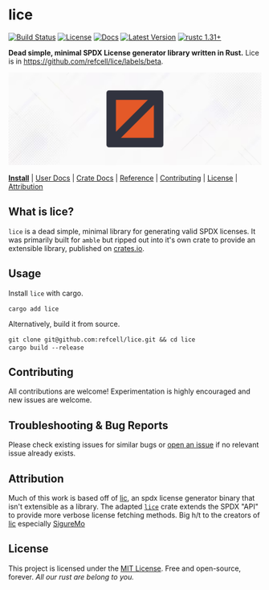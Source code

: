 # lice

[![Build Status]][actions]
[![License]][mit-license]
[![Docs]][Docs-rs]
[![Latest Version]][crates.io]
[![rustc 1.31+]][Rust 1.31]

[Build Status]: https://img.shields.io/github/actions/workflow/status/refcell/lice/ci.yml?branch=main
[actions]: https://github.com/refcell/lice/actions?query=branch%3Amain
[Latest Version]: https://img.shields.io/crates/v/lice.svg
[crates.io]: https://crates.io/crates/lice
[rustc 1.31+]: https://img.shields.io/badge/rustc_1.31+-lightgray.svg
[Rust 1.31]: https://blog.rust-lang.org/2018/12/06/Rust-1.31-and-rust-2018.html
[License]: https://img.shields.io/badge/license-MIT-7795AF.svg
[mit-license]: https://github.com/refcell/lice/blob/main/LICENSE.md
[Docs-rs]: https://docs.rs/lice/
[Docs]: https://img.shields.io/docsrs/lice.svg?color=319e8c&label=docs.rs


**Dead simple, minimal SPDX License generator library written in Rust.** Lice is in https://github.com/refcell/lice/labels/beta.

![](./etc/banner.png)

**[Install](#usage)**
| [User Docs](#what-is-lice)
| [Crate Docs][crates.io]
| [Reference][Docs-rs]
| [Contributing](#contributing)
| [License](#license)
| [Attribution](#attribution)

## What is lice?

`lice` is a dead simple, minimal library for generating
valid SPDX licenses. It was primarily built for `amble`
but ripped out into it's own crate to provide an extensible
library, published on [crates.io][crates.io].

## Usage

Install `lice` with cargo.

```ignore,sh,no_run
cargo add lice
```

Alternatively, build it from source.

```ignore,sh,no_run
git clone git@github.com:refcell/lice.git && cd lice
cargo build --release
```

## Contributing

All contributions are welcome! Experimentation is highly encouraged
and new issues are welcome.

## Troubleshooting & Bug Reports

Please check existing issues for similar bugs or
[open an issue](https://github.com/refcell/lice/issues/new)
if no relevant issue already exists.

## Attribution

Much of this work is based off of [lic][lic-repo], an spdx license
generator binary that isn't extensible as a library. The adapted
[`lice`][crates.io] crate extends the SPDX "API" to
provide more verbose license fetching methods. Big h/t to the
creators of [lic][lic-repo] especially [SigureMo][sig-mo]

[sig-mo]: https://github.com/SigureMo
[lic-repo]: https://github.com/ShigureLab/lic/tree/main

## License

This project is licensed under the [MIT License](LICENSE.md).
Free and open-source, forever.
*All our rust are belong to you.*

